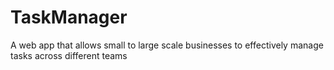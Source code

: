 # TaskManager
A web app that allows small to large scale businesses to effectively manage tasks across different teams
